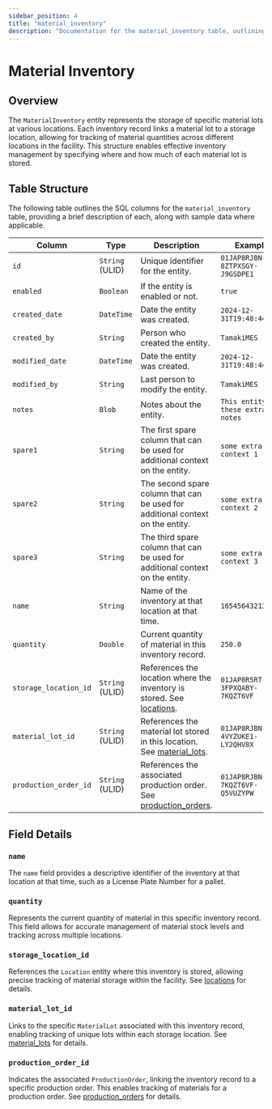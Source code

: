 ```yaml
---
sidebar_position: 4
title: "material_inventory"
description: "Documentation for the material_inventory table, outlining its columns and structure."
---
```


# Material Inventory

## Overview

The `MaterialInventory` entity represents the storage of specific material lots at various locations. Each inventory
record links a material lot to a storage location, allowing for tracking of material quantities across different
locations in the facility. This structure enables effective inventory management by specifying where and how much of
each material lot is stored.

## Table Structure

The following table outlines the SQL columns for the `material_inventory` table, providing a brief description of each,
along with sample data where applicable.

| Column                | Type            | Description                                                                                                         | Example                              |
|-----------------------|-----------------|---------------------------------------------------------------------------------------------------------------------|--------------------------------------|
| `id`                  | `String` (ULID) | Unique identifier for the entity.                                                                                   | `01JAP8RJBN-8ZTPXSGY-J9GSDPE1`       |
| `enabled`             | `Boolean`       | If the entity is enabled or not.                                                                                    | `true`                               |
| `created_date`        | `DateTime`      | Date the entity was created.                                                                                        | `2024-12-31T19:48:44Z`               |
| `created_by`          | `String`        | Person who created the entity.                                                                                      | `TamakiMES`                          |
| `modified_date`       | `DateTime`      | Date the entity was created.                                                                                        | `2024-12-31T19:48:44Z`               |
| `modified_by`         | `String`        | Last person to modify the entity.                                                                                   | `TamakiMES`                          |
| `notes`               | `Blob`          | Notes about the entity.                                                                                             | `This entity has these extra notes`  |
| `spare1`              | `String`        | The first spare column that can be used for additional context on the entity.                                       | `some extra context 1`               |
| `spare2`              | `String`        | The second spare column that can be used for additional context on the entity.                                      | `some extra context 2`               |
| `spare3`              | `String`        | The third spare column that can be used for additional context on the entity.                                       | `some extra context 3`               |
| `name`                | `String`        | Name of the inventory at that location at that time.                                                                | `165456432135659`                    |
| `quantity`            | `Double`        | Current quantity of material in this inventory record.                                                              | `250.0`                              |
| `storage_location_id` | `String` (ULID) | References the location where the inventory is stored. See [locations](../location-model/location).                 | `01JAP8R5RT-3FPXQABY-7KQZT6VF`       |
| `material_lot_id`     | `String` (ULID) | References the material lot stored in this location. See [material_lots](../material-model/material-lot).           | `01JAP8RJBN-4VYZUKE1-LY2QHV8X`       |
| `production_order_id` | `String` (ULID) | References the associated production order. See [production_orders](../production-order-model/production-order).    | `01JAP8RJBN-7KQZT6VF-Q5VUZYPW`       |

## Field Details

### `name`

The `name` field provides a descriptive identifier of the inventory at that location at that time, such as a License Plate Number for a pallet.

### `quantity`

Represents the current quantity of material in this specific inventory record. This field allows for accurate management
of material stock levels and tracking across multiple locations.

### `storage_location_id`

References the `Location` entity where this inventory is stored, allowing precise tracking of material storage within
the facility.
See [locations](../location-model/location) for details.

### `material_lot_id`

Links to the specific `MaterialLot` associated with this inventory record, enabling tracking of unique lots within each
storage location.
See [material_lots](../material-model/material-lot) for details.

### `production_order_id`

Indicates the associated `ProductionOrder`, linking the inventory record to a specific production order. This enables tracking
of materials for a production order.
See [production_orders](../production-order-model/production-order) for details.
